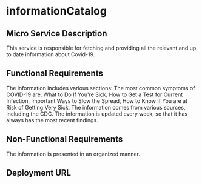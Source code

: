 # informationCatalog

## Micro Service Description
This service is responsible for fetching and providing all the relevant and up to date information about Covid-19.
## Functional Requirements
The information includes various sections: The most common symptoms of COVID-19 are, What to Do If You're Sick, How to Get a Test for Current Infection, Important Ways to Slow the Spread, How to Know If You are at Risk of Getting Very Sick.
The information comes from various sources, including the CDC.
The information is updated every week, so that it has always has the most recent findings.

## Non-Functional Requirements
The information is presented in an organized manner.

## Deployment URL
